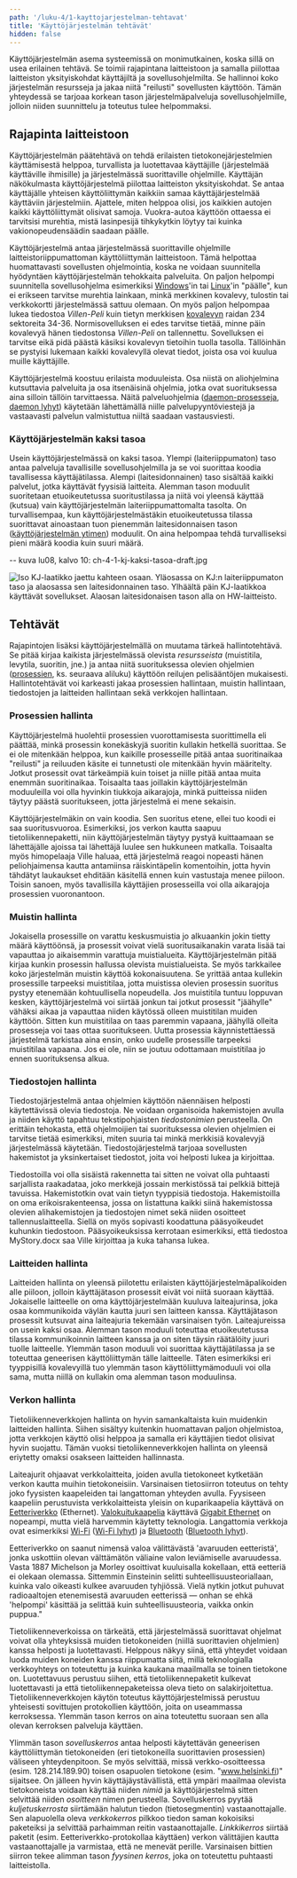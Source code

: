 ```yaml
---
path: '/luku-4/1-kayttojarjestelman-tehtavat'
title: 'Käyttöjärjestelmän tehtävät'
hidden: false
---
```


<div>
<lead>Käyttöjärjestelmän asema systeemissä on monimutkainen, koska sillä on usea erilainen tehtävä. Se toimii rajapintana laitteistoon ja samalla piilottaa laitteiston yksityiskohdat käyttäjiltä ja sovellusohjelmilta. Se hallinnoi koko järjestelmän resursseja ja jakaa niitä "reilusti" sovellusten käyttöön. Tämän yhteydessä se tarjoaa korkean tason järjestelmäpalveluja sovellusohjelmille, jolloin niiden suunnittelu ja toteutus tulee helpommaksi.</lead>
</div>

## Rajapinta laitteistoon
Käyttöjärjestelmän päätehtävä on tehdä erilaisten tietokonejärjestelmien käyttämisestä helppoa, turvallista ja luotettavaa käyttäjille (järjestelmää käyttäville ihmisille) ja järjestelmässä suorittaville ohjelmille. Käyttäjän näkökulmasta käyttöjärjestelmä piilottaa laitteiston yksityiskohdat. Se antaa käyttäjälle yhteisen käyttöliittymän kaikkiin samaa käyttäjärjestelmää käyttäviin järjestelmiin. Ajattele, miten helppoa olisi, jos kaikkien autojen kaikki käyttöliittymät olisivat samoja. Vuokra-autoa käyttöön ottaessa ei tarvitsisi murehtia, mistä lasinpesijä tihkykytkin löytyy tai kuinka vakionopeudensäädin saadaan päälle.

Käyttöjärjestelmä antaa järjestelmässä suorittaville ohjelmille laitteistoriippumattoman käyttöliittymän laitteistoon. Tämä helpottaa huomattavasti sovellusten ohjelmointia, koska ne voidaan suunnitella hyödyntäen käyttöjärjestelmän tehokkaita palveluita. On paljon helpompi suunnitella sovellusohjelma esimerkiksi [Windows](https://fi.wikipedia.org/wiki/Windows)'in tai [Linux](https://fi.wikipedia.org/wiki/Linux)'in "päälle", kun ei erikseen tarvitse murehtia lainkaan, minkä merkkinen kovalevy, tulostin tai verkkokortti järjestelmässä sattuu olemaan. On myös paljon helpompaa lukea tiedostoa _Villen-Peli_ kuin tietyn merkkisen [kovalevyn](https://fi.wikipedia.org/wiki/Kiintolevy) raidan 234 sektoreita 34-36. Normisovelluksen ei edes tarvitse tietää, minne päin kovalevyä hänen tiedostonsa _Villen-Peli_ on tallennettu. Sovelluksen ei tarvitse eikä pidä päästä käsiksi kovalevyn tietoihin tuolla tasolla. Tällöinhän se pystyisi lukemaan kaikki kovalevyllä olevat tiedot, joista osa voi kuulua muille käyttäjille.

Käyttöjärjestelmä koostuu erilaista moduuleista. Osa niistä on aliohjelmina kutsuttavia palveluita ja osa itsenäisinä ohjelmia, jotka ovat suorituksessa aina silloin tällöin tarvittaessa. Näitä palveluohjelmia
([daemon-prosesseja](https://en.wikipedia.org/wiki/Daemon_(computing)),
[daemon lyhyt](https://simple.wikipedia.org/wiki/Daemon_(computer_software)))
käytetään lähettämällä niille palvelupyyntöviestejä ja vastaavasti palvelun valmistuttua niiltä saadaan vastausviesti.

### Käyttöjärjestelmän kaksi tasoa
Usein käyttöjärjestelmässä on kaksi tasoa. Ylempi (laiteriippumaton) taso antaa palveluja tavallisille sovellusohjelmilla ja se voi suorittaa koodia tavallisessa käyttäjätilassa. Alempi (laitesidonnainen) taso sisältää kaikki palvelut, jotka käyttävät fyysisiä laitteita. Alemman tason moduulit suoritetaan etuoikeutetussa suoritustilassa ja niitä voi yleensä käyttää (kutsua) vain käyttöjärjestelmän laiteriippumattomalta tasolta. On turvallisempaa, kun käyttöjärjestelmästäkin etuoikeutetussa tilassa suorittavat ainoastaan tuon pienemmän laitesidonnaisen tason ([käyttöjärjestelmän ytimen](https://fi.wikipedia.org/wiki/K%C3%A4ytt%C3%B6j%C3%A4rjestelm%C3%A4n_ydin)) moduulit. On aina helpompaa tehdä turvalliseksi pieni määrä koodia kuin suuri määrä.

-- kuva lu08, kalvo 10: ch-4-1-kj-kaksi-tasoa-draft.jpg

![Iso KJ-laatikko jaettu kahteen osaan. Yläosassa on KJ:n laiteriippumaton taso ja alaosassa sen laitesidonnainen taso. Ylhäältä päin KJ-laatikkoa käyttävät sovellukset. Alaosan laitesidonaisen tason alla on HW-laitteisto.](./ch-4-1-kj-kaksi-tasoa-draft.jpg)
<div>
<illustrations motive="ch-4-1-kj-kaksi-tasoa-draft" frombottom="0" totalheight="100%"></illustrations>
</div>

## Tehtävät
Rajapintojen lisäksi käyttöjärjestelmällä on muutama tärkeä hallintotehtävä. Se pitää kirjaa kaikista järjestelmässä olevista _resursseista_ (muistitila, levytila, suoritin, jne.) ja antaa niitä suorituksessa olevien ohjelmien ([prosessien](https://fi.wikipedia.org/wiki/Prosessi_(tietotekniikka)), ks. seuraava aliluku) käyttöön reilujen pelisääntöjen mukaisesti. Hallintotehtävät voi karkeasti jakaa prosessien hallintaan, muistin hallintaan, tiedostojen ja laitteiden hallintaan sekä verkkojen hallintaan.

### Prosessien hallinta
Käyttöjärjestelmä huolehtii prosessien vuorottamisesta suorittimella eli päättää, minkä prosessin konekäskyjä suoritin kullakin hetkellä suorittaa. Se ei ole mitenkään helppoa, kun kaikille prosesseille pitää antaa suoritinaikaa "reilusti" ja reiluuden käsite ei tunnetusti ole mitenkään hyvin määritelty. Jotkut prosessit ovat tärkeämpiä kuin toiset ja niille pitää antaa muita enemmän suoritinaikaa. Toisaalta taas joillakin käyttöjärjestelmän moduuleilla voi olla hyvinkin tiukkoja aikarajoja, minkä puitteissa niiden täytyy päästä suoritukseen, jotta järjestelmä ei mene sekaisin.

Käyttöjärjestelmäkin on vain koodia. Sen suoritus etene, ellei tuo koodi ei saa suoritusvuoroa. Esimerkiksi, jos verkon kautta saapuu tietoliikennepaketti, niin käyttöjärjestelmän täytyy pystyä kuittaamaan se lähettäjälle ajoissa tai lähettäjä luulee sen hukkuneen matkalla. Toisaalta myös himopelaaja Ville haluaa, että järjestelmä reagoi nopeasti hänen peliohjaimensa kautta antamiinsa räiskintäpelin komentoihin, jotta hyvin tähdätyt laukaukset ehditään käsitellä ennen kuin vastustaja menee piiloon. Toisin sanoen, myös tavallisilla käyttäjien prosesseilla voi olla aikarajoja prosessien vuoronantoon.

### Muistin hallinta
Jokaisella prosessille on varattu keskusmuistia jo alkuaankin jokin tietty määrä käyttöönsä, ja prosessit voivat vielä suoritusaikanakin varata lisää tai vapauttaa jo aikaisemmin varattuja muistialueita. Käyttöjärjestelmän pitää kirjaa kunkin prosessin hallussa olevista muistialueista. Se myös tarkkailee koko järjestelmän muistin käyttöä kokonaisuutena. Se yrittää antaa kullekin prosessille tarpeeksi muistitilaa, jotta muistissa olevien prosessin suoritus pystyy etenemään kohtuullisella nopeudella. Jos muistitila tuntuu loppuvan kesken, käyttöjärjestelmä voi siirtää jonkun tai jotkut prosessit "jäähylle" vähäksi aikaa ja vapauttaa niiden käytössä olleen muistitilan muiden käyttöön. Sitten kun muistitilaa on taas paremmin vapaana, jäähyllä olleita prosesseja voi taas ottaa suoritukseen. Uutta prosessia käynnistettäessä järjestelmä tarkistaa aina ensin, onko uudelle prosessille tarpeeksi muistitilaa vapaana. Jos ei ole, niin se joutuu odottamaan muistitilaa jo ennen suorituksensa alkua.

### Tiedostojen hallinta
Tiedostojärjestelmä antaa ohjelmien käyttöön näennäisen helposti käytettävissä olevia tiedostoja. Ne voidaan organisoida hakemistojen avulla ja niiden käyttö tapahtuu tekstipohjaisten _tiedostonimien_ perusteella. On erittäin tehokasta, että ohjelmoijien tai suorituksessa olevien ohjelmien ei tarvitse tietää esimerkiksi, miten suuria tai minkä merkkisiä kovalevyjä järjestelmässä käytetään. Tiedostojärjestelmä tarjoaa sovellusten hakemistot ja yksinkertaiset tiedostot, joita voi helposti lukea ja kirjoittaa.

Tiedostoilla voi olla sisäistä rakennetta tai sitten ne voivat olla puhtaasti sarjallista raakadataa, joko merkkejä jossain merkistössä tai pelkkiä bittejä tavuissa. Hakemistotkin ovat vain tietyn tyyppisiä tiedostoja. Hakemistoilla on oma erikoisrakenteensa, jossa on listattuna kaikki siinä hakemistossa olevien alihakemistojen ja tiedostojen nimet sekä niiden osoitteet tallennuslaitteella. Siellä on myös sopivasti koodattuna pääsyoikeudet kuhunkin tiedostoon. Pääsyoikeuksissa kerrotaan esimerkiksi, että tiedostoa MyStory.docx saa Ville kirjoittaa ja kuka tahansa lukea.

### Laitteiden hallinta
Laitteiden hallinta on yleensä piilotettu erilaisten käyttöjärjestelmäpalikoiden alle piiloon, jolloin käyttäjätason prosessit eivät voi niitä suoraan käyttää. Jokaiselle laitteelle on oma käyttöjärjestelmään kuuluva laiteajurinsa, joka osaa kommunikoida väylän kautta juuri sen laitteen kanssa. Käyttäjätason prosessit kutsuvat aina laiteajuria tekemään varsinaisen työn. Laiteajureissa on usein kaksi osaa. Alemman tason moduuli toteuttaa etuoikeutetussa tilassa kommunikoinnin laitteen kanssa ja on siten täysin räätälöity juuri tuolle laitteelle. Ylemmän tason moduuli voi suorittaa käyttäjätilassa ja se toteuttaa geneerisen käyttöliittymän tälle laitteelle. Täten esimerkiksi eri tyyppisillä kovalevyillä tuo ylemmän tason käyttöliittymämoduuli voi olla sama, mutta niillä on kullakin oma alemman tason moduulinsa.

### Verkon hallinta
Tietoliikenneverkkojen hallinta on hyvin samankaltaista kuin muidenkin laitteiden hallinta. Siihen sisältyy kuitenkin huomattavan paljon ohjelmistoa, jotta verkkojen käyttö olisi helppoa ja samalla eri käyttäjien tiedot olisivat hyvin suojattu. Tämän vuoksi tietoliikenneverkkojen hallinta on yleensä eriytetty omaksi osakseen laitteiden hallinnasta.

Laiteajurit ohjaavat verkkolaitteita, joiden avulla tietokoneet kytketään verkon kautta muihin tietokoneisiin. Varsinaisen tietosiirron toteutus on tehty joko fyysisten kaapeleiden tai langattoman yhteyden avulla. Fyysiseen kaapeliin perustuvista verkkolaitteista yleisin on kuparikaapelia käyttävä on [Eetteriverkko](https://fi.wikipedia.org/wiki/Ethernet) (Ethernet). [Valokuitukaapelia](https://fi.wikipedia.org/wiki/Valokuitu) käyttävä [Gigabit Ethernet](https://fi.wikipedia.org/wiki/Gigabit_Ethernet) on nopeampi, mutta vielä harvemmin käytetty teknologia. Langattomia verkkoja ovat esimerkiksi
[Wi-Fi](https://en.wikipedia.org/wiki/Wi-Fi) ([Wi-Fi lyhyt](https://simple.wikipedia.org/wiki/Wi-Fi))
ja
[Bluetooth](https://fi.wikipedia.org/wiki/Bluetooth) ([Bluetooth lyhyt](https://simple.wikipedia.org/wiki/Bluetooth)).

<!-- note Eetteri. radiosignaali kulkee eetterissä -->

<text-box variant="example" name="Avaruuden eetteri">
    
Eetteriverkko on saanut nimensä valoa välittävästä 'avaruuden eetteristä', jonka uskottiin olevan välttämätön väliaine valon leviämiselle avaruudessa. Vasta 1887 Michelson ja Morley osoittivat kuuluisalla kokellaan, että eetteriä ei olekaan olemassa. Sittemmin Einsteinin selitti suhteellisuusteoriallaan, kuinka valo oikeasti kulkee avaruuden tyhjiössä. Vielä nytkin jotkut puhuvat radioaaltojen etenemisestä avaruuden eetterissä &mdash; onhan se ehkä 'helpompi' käsittää ja selittää kuin suhteellisuusteoria, vaikka onkin puppua."

</text-box>

Tietoliikenneverkoissa on tärkeätä, että järjestelmässä suorittavat ohjelmat voivat olla yhteyksissä muiden tietokoneiden (niillä suorittavien ohjelmien) kanssa helposti ja luotettavasti. Helppous näkyy siinä, että yhteydet voidaan luoda muiden koneiden kanssa riippumatta siitä, millä teknologialla verkkoyhteys on toteutettu ja kuinka kaukana maailmalla se toinen tietokone on. Luotettavuus perustuu siihen, että tietoliikennepaketit kulkevat luotettavasti ja että tietoliikennepaketeissa oleva tieto on salakirjoitettua. Tietoliikenneverkkojen käytön toteutus käyttöjärjestelmissä perustuu yhteisesti sovittujen protokollien käyttöön, joita on useammassa kerroksessa. Ylemmän tason kerros on aina toteutettu suoraan sen alla olevan kerroksen palveluja käyttäen.

Ylimmän tason _sovelluskerros_ antaa helposti käytettävän geneerisen käyttöliittymän tietokoneiden (eri tietokoneilla suorittavien prosessien) väliseen yhteydenpitoon. Se myös selvittää, missä verkko-osoitteessa (esim. 128.214.189.90) toisen osapuolen tietokone (esim. "www.helsinki.fi)" sijaitsee. On jälleen hyvin käyttäjäystävällistä, että ympäri maailmaa olevista tietokoneista voidaan käyttää niiden _nimiä_ ja käyttöjärjestelmä sitten selvittää niiden _osoitteen_ nimen perusteella. Sovelluskerros pyytää _kuljetuskerrosta_ siirtämään halutun tiedon (tietosegmentin) vastaanottajalle. Sen alapuolella oleva _verkkokerros_ pilkkoo tiedon saman kokoisiksi paketeiksi ja selvittää parhaimman reitin vastaanottajalle. _Linkkikerros_ siirtää paketit (esim. Eetteriverkko-protokollaa käyttäen) verkon välittäjien kautta vastaanottajalle ja varmistaa, että ne menevät perille. Varsinaisen bittien siirron tekee alimman tason _fyysinen kerros_, joka on toteutettu puhtaasti laitteistolla.

<!-- Quizes 4.1.1-3 -->
<div><quiznator id="5c371b7514524713f959c80d"></quiznator></div>
<div><quiznator id="5c372a6214524713f959c84b"></quiznator></div>
<div><quiznator id="5c372d30017ffc13eddc56d4"></quiznator></div>
